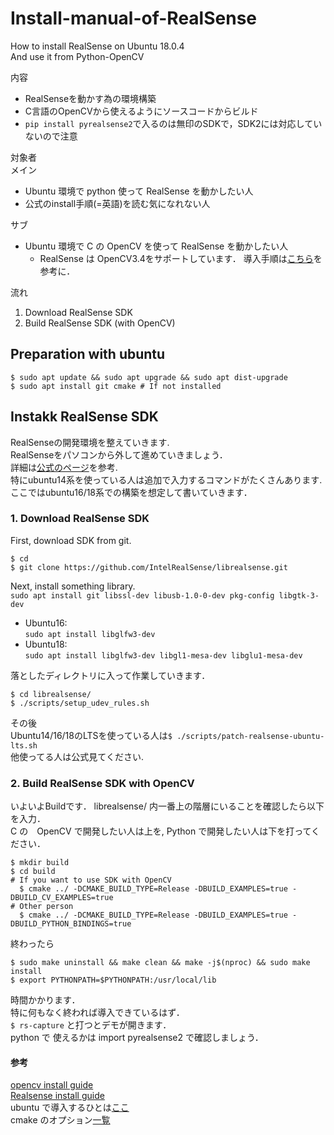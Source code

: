 # Install-manual-of-RealSense
How to install RealSense on Ubuntu 18.0.4  
And use it from Python-OpenCV

内容  
* RealSenseを動かす為の環境構築  
* C言語のOpenCVから使えるようにソースコードからビルド  
* `pip install pyrealsense2`で入るのは無印のSDKで，SDK2には対応していないので注意

対象者  
メイン  
* Ubuntu 環境で python 使って RealSense を動かしたい人
* 公式のinstall手順(=英語)を読む気になれない人  

サブ  
* Ubuntu 環境で C の OpenCV を使って RealSense を動かしたい人
  * RealSense は OpenCV3.4をサポートしています．
  導入手順は[こちら](https://github.com/bulauza/Install-manual-of-OpenCV3.4/blob/master/README.md)を参考に．

流れ  
1. Download RealSense SDK  
2. Build RealSense SDK (with OpenCV)  

## Preparation with ubuntu
```
$ sudo apt update && sudo apt upgrade && sudo apt dist-upgrade
$ sudo apt install git cmake # If not installed
```

## Instakk RealSense SDK
RealSenseの開発環境を整えていきます.  
RealSenseをパソコンから外して進めていきましょう．  
詳細は[公式のページ](https://github.com/IntelRealSense/librealsense/blob/master/doc/installation.md)を参考.  
特にubuntu14系を使っている人は追加で入力するコマンドがたくさんあります.  
ここではubuntu16/18系での構築を想定して書いていきます．  

### 1. Download RealSense SDK  
First, download SDK from git.  
```
$ cd
$ git clone https://github.com/IntelRealSense/librealsense.git
```
Next, install something library.  
`sudo apt install git libssl-dev libusb-1.0-0-dev pkg-config libgtk-3-dev`  
* Ubuntu16:  
  `sudo apt install libglfw3-dev`
* Ubuntu18:  
  `sudo apt install libglfw3-dev libgl1-mesa-dev libglu1-mesa-dev`  

落としたディレクトリに入って作業していきます．  
```
$ cd librealsense/
$ ./scripts/setup_udev_rules.sh
```
その後  
Ubuntu14/16/18のLTSを使っている人は`$ ./scripts/patch-realsense-ubuntu-lts.sh`  
他使ってる人は公式見てください.  


### 2. Build RealSense SDK with OpenCV  
いよいよBuildです．
librealsense/ 内一番上の階層にいることを確認したら以下を入力．  
C の　OpenCV で開発したい人は上を, Python で開発したい人は下を打ってください．
```
$ mkdir build
$ cd build
# If you want to use SDK with OpenCV 
  $ cmake ../ -DCMAKE_BUILD_TYPE=Release -DBUILD_EXAMPLES=true -DBUILD_CV_EXAMPLES=true
# Other person
  $ cmake ../ -DCMAKE_BUILD_TYPE=Release -DBUILD_EXAMPLES=true -DBUILD_PYTHON_BINDINGS=true
```

終わったら
```
$ sudo make uninstall && make clean && make -j$(nproc) && sudo make install
$ export PYTHONPATH=$PYTHONPATH:/usr/local/lib
```
時間かかります．  
特に何もなく終われば導入できているはず．  
`$ rs-capture` と打つとデモが開きます．  
python で 使えるかは import pyrealsense2 で確認しましょう．  



#### 参考  
[opencv install guide](https://docs.opencv.org/trunk/d7/d9f/tutorial_linux_install.html)  
[Realsense install guide](https://github.com/IntelRealSense/librealsense)  
ubuntu で導入するひとは[ここ](https://github.com/IntelRealSense/librealsense/blob/master/doc/installation.md)  
cmake のオプション[一覧](https://github.com/IntelRealSense/librealsense/wiki/Build-Configuration)
